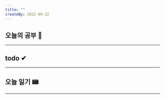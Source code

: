 ```yaml
---
title: ""
createBy: 2022-09-22
---
```

## 오늘의 공부 🎉
---
### 

## todo ✔
---
### 

## 오늘 일기 📟
---
#### 